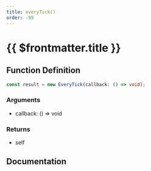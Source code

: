 ```yaml
---
title: everyTick()
order: -99
---
```


# {{ $frontmatter.title }}

<!--@include: ./everyTick_partial_header.md-->

## Function Definition

```ts
const result = new EveryTick(callback: () => void);
```

### Arguments

* callback: () =\> void

### Returns

* self

## Documentation

<!--@include: ./everyTick_partial_footer.md-->
